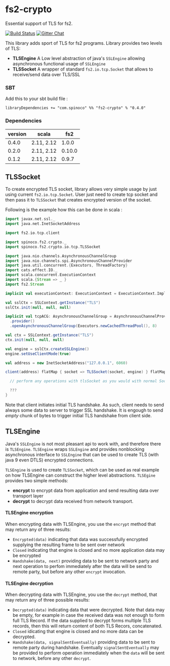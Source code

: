# fs2-crypto

Essential support of TLS for fs2.


[![Build Status](https://travis-ci.org/Spinoco/fs2-crypto.svg?branch=series/0.2)](https://travis-ci.org/Spinoco/fs2-crypto)
[![Gitter Chat](https://badges.gitter.im/functional-streams-for-scala/fs2.svg)](https://gitter.im/fs2-crypto/Lobby)

This library adds sport of TLS for  fs2 programs. Library provides two levels of TLS:

 - **TLSEngine** A Low level abstraction of java's `SSLEngine` allowing asynchronous functional usage of `SSLEngine`
 - **TLSSocket** A wrapper of standard `fs2.io.tcp.Socket` that allows to receive/send data over TLS/SSL

### SBT

Add this to your sbt build file :

```
libraryDependencies += "com.spinoco" %% "fs2-crypto" % "0.4.0"
```

### Dependencies

version         |    scala  |   fs2
----------------|-----------|---------
0.4.0           | 2.11, 2.12| 1.0.0
0.2.0           | 2.11, 2.12| 0.10.0
0.1.2           | 2.11, 2.12| 0.9.7



## TLSSocket

To create encrypted TLS socket, library allows very simple usage by just using current `fs2.io.tcp.Socket`.
User just need to create tcp socket and then pass it to `TLSSocket` that creates encrypted version of the socket.

Following is the example how this can be done in scala :

```scala
import javax.net.ssl._
import java.net.InetSocketAddress

import fs2.io.tcp.client

import spinoco.fs2.crypto._
import spinoco.fs2.crypto.io.tcp.TLSSocket

import java.nio.channels.AsynchronousChannelGroup
import java.nio.channels.spi.AsynchronousChannelProvider
import java.util.concurrent.{Executors, ThreadFactory}
import cats.effect.IO._
import scala.concurrent.ExecutionContext
import scala.{Stream => _ }
import fs2.Stream

implicit val executionContext: ExecutionContext = ExecutionContext.Implicits.global

val sslCtx = SSLContext.getInstance("TLS")
sslCtx.init(null, null, null)

implicit val tcpACG: AsynchronousChannelGroup = AsynchronousChannelProvider
  .provider()
  .openAsynchronousChannelGroup(Executors.newCachedThreadPool(), 8)

val ctx = SSLContext.getInstance("TLS")
ctx.init(null, null, null)

val engine = sslCtx.createSSLEngine()
engine.setUseClientMode(true)

val address = new InetSocketAddress("127.0.0.1", 6060)

client(address) flatMap { socket => TLSSocket(socket, engine) } flatMap { tlsSocket =>

  // perform any operations with tlsSocket as you would with normal Socket.

  ???
}

```

Note that client initiates initial TLS handshake. As such, client needs to send always some data to server
to trigger SSL handshake. It is engough to send _empty_ chunk of bytes to trigger initial TLS handshake from client side.

## TLSEngine

Java's `SSLEngine` is not most pleasant api to work with, and therefore there is `TLSEngine`. `TLSEngine` wraps `SSLEngine` and
provides nonblocking asynchronous interface to `SSLEngine` that can be used to create TLS (with java 9 even DTLS) encrypted
connections.

`TLSEngine` is used to create `TLSSocket`, which can be used as real example on how TLSEngine can construct the
higher level abstractions. `TLSEgine` provides two simple methods:

- **encrypt** to encrypt data from application and send resulting data over transport layer
- **decrypt** to decrypt data received from network transport.

#### TLSEngine encryption

When encrypting data with TLSEngine, you use the `encrypt` method that may return any of three results:

 - `Encrypted(data)` indicating that data was successfully encrypted supplying the resulting frame to be sent over network
 - `Closed` indicating that engine is closed and no more application data may be encrypted
 - `Handshake(data, next)` providing data to be sent to network party and next operation to perfom immediately after the data will
 be send to remote party, but before any other `encrypt` invocation.

 #### TLSEngine decryption

 When decrypting data with TLSEngine, you use the `decrypt` method, that may return any of three possible results:

 - `Decrypted(data)` indicating data that were decrypted. Note that data may be empty, for example in case the received
 data was not enough to form full TLS Record. If the data supplied to decrypt forms multiple TLS records, then this
 will return content of both TLS Recors, concatenated.
 - `Closed` idicating that engine is closed and no more data can be decrypted.
 - `Handshake(data, signalSentEventually)` providing data to be sent to remote party during handshake. Eventually `signalSentEventually`
 may be provided to perform operation immediately when the `data` will be sent to network, before any other `decrypt`.



